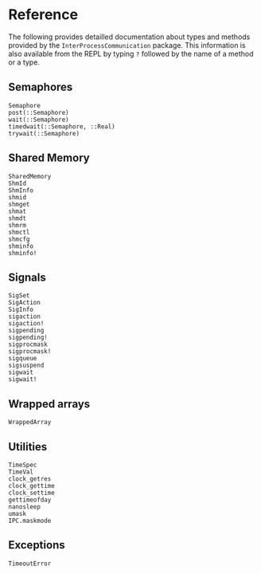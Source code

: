 # Reference

The following provides detailled documentation about types and methods provided
by the `InterProcessCommunication` package.  This information is also available
from the REPL by typing `?` followed by the name of a method or a type.


## Semaphores

```@docs
Semaphore
post(::Semaphore)
wait(::Semaphore)
timedwait(::Semaphore, ::Real)
trywait(::Semaphore)
```


## Shared Memory

```@docs
SharedMemory
ShmId
ShmInfo
shmid
shmget
shmat
shmdt
shmrm
shmctl
shmcfg
shminfo
shminfo!
```

## Signals

```@docs
SigSet
SigAction
SigInfo
sigaction
sigaction!
sigpending
sigpending!
sigprocmask
sigprocmask!
sigqueue
sigsuspend
sigwait
sigwait!
```

## Wrapped arrays

```@docs
WrappedArray
```

## Utilities

```@docs
TimeSpec
TimeVal
clock_getres
clock_gettime
clock_settime
gettimeofday
nanosleep
umask
IPC.maskmode
```

## Exceptions

```@docs
TimeoutError
```
